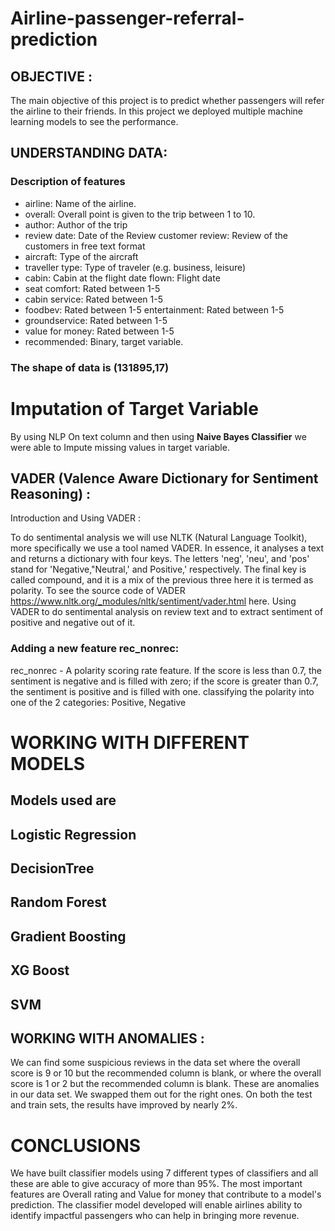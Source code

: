 # Airline-passenger-referral-prediction
## OBJECTIVE :

The main objective of this project is to predict whether passengers will refer the airline to their friends. In this project we deployed multiple machine learning models to see the performance.  

## UNDERSTANDING DATA:



### Description of features 

* airline: Name of the airline.
* overall: Overall point is given to the trip between 1 to 10.
* author: Author of the trip
* review date: Date of the Review customer review: Review of the customers in free text format
* aircraft: Type of the aircraft
* traveller type: Type of traveler (e.g. business, leisure)
* cabin: Cabin at the flight date flown: Flight date
* seat comfort: Rated between 1-5
* cabin service: Rated between 1-5
* foodbev: Rated between 1-5 entertainment: Rated between 1-5
* groundservice: Rated between 1-5
* value for money: Rated between 1-5
* recommended: Binary, target variable.


### The shape of data is (131895,17)


# Imputation of Target Variable

By using NLP On text column and then using **Naive Bayes Classifier** we were able to Impute missing values in target variable.   

 





##  VADER (Valence Aware Dictionary for Sentiment Reasoning) :

 Introduction and Using VADER :

To do sentimental analysis  we will use NLTK (Natural Language Toolkit), more specifically we use a tool named VADER.
In essence, it analyses a text and returns a dictionary with four keys. The letters 'neg', 'neu', and 'pos' stand for 'Negative,"Neutral,' and Positive,' respectively.
The final key is called compound, and it is a mix of the previous three here it is termed as polarity.
To see the source code of VADER https://www.nltk.org/_modules/nltk/sentiment/vader.html here.
Using VADER to do sentimental analysis on review text and to extract sentiment of positive and negative out of it.


### Adding a new feature rec_nonrec:

rec_nonrec - A polarity scoring rate feature. If the score is less than 0.7, the sentiment is negative and is filled with zero; if the score is greater than 0.7, the sentiment is positive and is filled with one.
 classifying the polarity into one of the 2 categories: Positive, Negative 









#  WORKING WITH DIFFERENT MODELS

## Models used are 
## Logistic Regression
## DecisionTree
## Random Forest
## Gradient Boosting
## XG Boost
## SVM




## WORKING WITH ANOMALIES :
We can find some suspicious reviews in the data set where the overall score is 9 or 10 but the recommended column is blank, or where the overall score is 1 or 2 but the recommended column is blank. These are anomalies in our data set.
We swapped them out for the right ones. On both the test and train sets, the results have improved by nearly 2%.






# CONCLUSIONS
We have built classifier models using 7 different types of classifiers and all these are able to give accuracy of more than 95%.
The most important features are Overall rating and Value for money that contribute to a model's prediction.
The classifier model developed will enable airlines ability to identify impactful passengers who can help in bringing more revenue.


